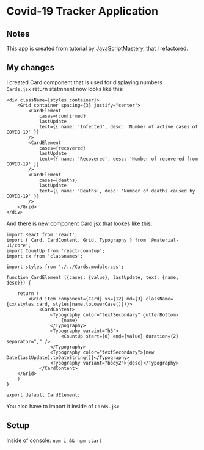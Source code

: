# Covid-19 Tracker Application

## Notes

This app is created from [tutorial by JavaScriptMastery](https://youtu.be/khJlrj3Y6Ls), that I refactored.

## My changes

I created Card component that is used for displaying numbers  
`Cards.jsx` return statmnent now looks like this:  

    <div className={styles.container}>
        <Grid container spacing={3} justify="center">
            <CardElement
                cases={confirmed}
                lastUpdate
                text={{ name: 'Infected', desc: 'Number of active cases of COVID-19' }}
            />
            <CardElement
                cases={recovered}
                lastUpdate
                text={{ name: 'Recovered', desc: 'Number of recovered from COVID-19' }}
            />
            <CardElement
                cases={deaths}
                lastUpdate
                text={{ name: 'Deaths', desc: 'Number of deaths caused by COVID-19' }}
            />
        </Grid>
    </div>

And there is new component Card.jsx that lookes like this:  

    import React from 'react';
    import { Card, CardContent, Grid, Typography } from '@material-ui/core';
    import CountUp from 'react-countup';
    import cx from 'classnames';

    import styles from './../Cards.module.css';

    function CardElement ({cases: {value}, lastUpdate, text: {name, desc}}) {

        return (
            <Grid item component={Card} xs={12} md={3} className={cx(styles.card, styles[name.toLowerCase()])}>
                <CardContent>
                    <Typography color="textSecondary" gutterBottom>
                        {name}
                    </Typography>
                    <Typography varaint="h5">
                        <CountUp start={0} end={value} duration={2} separator="," />
                    </Typography>
                    <Typography color="textSecondary">{new Date(lastUpdate).toDateString()}</Typography>
                    <Typography variant="body2">{desc}</Typography>
                </CardContent>
        </Grid>
        )
    }

    export default CardElement;

You also have to import it inside of `Cards.jsx`

## Setup

Inside of console:  `npm i && npm start`